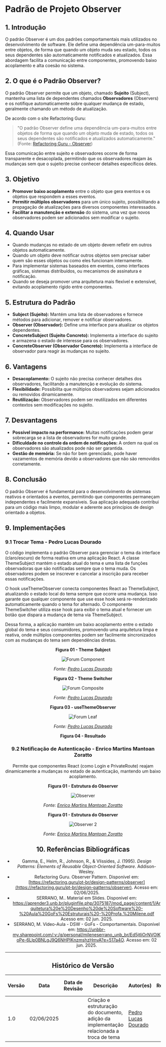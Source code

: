 # Padrão de Projeto Observer

## 1. Introdução

O padrão Observer é um dos padrões comportamentais mais utilizados no desenvolvimento de software. Ele define uma dependência um-para-muitos entre objetos, de forma que quando um objeto muda seu estado, todos os seus dependentes são automaticamente notificados e atualizados. Essa abordagem facilita a comunicação entre componentes, promovendo baixo acoplamento e alta coesão no sistema.

## 2. O que é o Padrão Observer?

O padrão Observer permite que um objeto, chamado **Sujeito** (Subject), mantenha uma lista de dependentes chamados **Observadores** (Observers) e os notifique automaticamente sobre qualquer mudança de estado, geralmente chamando um método de atualização. 

De acordo com o site Refactoring Guru:

> "O padrão Observer define uma dependência um-para-muitos entre objetos de forma que quando um objeto muda de estado, todos os seus dependentes são notificados e atualizados automaticamente."  
> (Fonte: [Refactoring Guru - Observer](https://refactoring.guru/pt-br/design-patterns/observer))

Essa comunicação entre sujeito e observadores ocorre de forma transparente e desacoplada, permitindo que os observadores reajam às mudanças sem que o sujeito precise conhecer detalhes específicos deles.

## 3. Objetivo

- **Promover baixo acoplamento** entre o objeto que gera eventos e os objetos que respondem a esses eventos.
- **Permitir múltiplos observadores** para um único sujeito, possibilitando a propagação de atualizações para diversos componentes interessados.
- **Facilitar a manutenção e extensão** do sistema, uma vez que novos observadores podem ser adicionados sem modificar o sujeito.

## 4. Quando Usar

- Quando mudanças no estado de um objeto devem refletir em outros objetos automaticamente.
- Quando um objeto deve notificar outros objetos sem precisar saber quem são esses objetos ou como eles funcionam internamente.
- Para implementar sistemas baseados em eventos, como interfaces gráficas, sistemas distribuídos, ou mecanismos de assinatura e notificação.
- Quando se deseja promover uma arquitetura mais flexível e extensível, evitando acoplamento rígido entre componentes.

## 5. Estrutura do Padrão

- **Subject (Sujeito):** Mantém uma lista de observadores e fornece métodos para adicionar, remover e notificar observadores.
- **Observer (Observador):** Define uma interface para atualizar os objetos dependentes.
- **ConcreteSubject (Sujeito Concreto):** Implementa a interface do sujeito e armazena o estado de interesse para os observadores.
- **ConcreteObserver (Observador Concreto):** Implementa a interface de observador para reagir às mudanças no sujeito.

## 6. Vantagens

- **Desacoplamento:** O sujeito não precisa conhecer detalhes dos observadores, facilitando a manutenção e evolução do sistema.
- **Flexibilidade:** Possibilita que múltiplos observadores sejam adicionados ou removidos dinamicamente.
- **Reutilização:** Observadores podem ser reutilizados em diferentes contextos sem modificações no sujeito.

## 7. Desvantagens

- **Possível impacto na performance:** Muitas notificações podem gerar sobrecarga se a lista de observadores for muito grande.
- **Dificuldade no controle da ordem de notificações:** A ordem na qual os observadores são atualizados pode não ser garantida.
- **Gestão de memória:** Se não for bem gerenciado, pode haver vazamentos de memória devido a observadores que não são removidos corretamente.

## 8. Conclusão

O padrão Observer é fundamental para o desenvolvimento de sistemas reativos e orientados a eventos, permitindo que componentes permaneçam independentes e facilmente expansíveis. Sua aplicação adequada contribui para um código mais limpo, modular e aderente aos princípios de design orientado a objetos.

## 9. Implementações

### 9.1 Trocar Tema - Pedro Lucas Dourado

O código implementa o padrão Observer para gerenciar o tema da interface (claro/escuro) de forma reativa em uma aplicação React. A classe ThemeSubject mantém o estado atual do tema e uma lista de funções observadoras que são notificadas sempre que o tema muda. Os observadores podem se inscrever e cancelar a inscrição para receber essas notificações.

O hook useThemeObserver conecta componentes React ao ThemeSubject, atualizando o estado local do tema sempre que ocorre uma mudança. Isso garante que qualquer componente que use esse hook será re-renderizado automaticamente quando o tema for alternado. O componente ThemeSwitcher utiliza esse hook para exibir o tema atual e fornecer um botão que dispara a mudança de tema via ThemeSubject.

Dessa forma, a aplicação mantém um baixo acoplamento entre o estado global do tema e seus consumidores, promovendo uma arquitetura limpa e reativa, onde múltiplos componentes podem ser facilmente sincronizados com as mudanças do tema sem dependências diretas.

<center>

**Figura 01 - Theme Subject**

![Forum Component](../../assets/subgrupo02/comportamental/themesubject.png)

*Fonte: [Pedro Lucas Dourado](https://github.com/lucasdray)*

**Figura 02 - Theme Switcher**

![Forum Composite](../../assets/subgrupo02/comportamental/themeswitcher.png)

*Fonte: [Pedro Lucas Dourado](https://github.com/lucasdray)*

**Figura 03 - useThemeObserver**

![Forum Leaf](../../assets/subgrupo02/comportamental/useThemeObserver.png)

*Fonte: [Pedro Lucas Dourado](https://github.com/lucasdray)*

**Figura 04 - Resultado**

### 9.2 Notificação de Autenticação - Enrico Martins Mantoan Zoratto

Permite que componentes React (como Login e PrivateRoute) reajam dinamicamente a mudanças no estado de autenticação, mantendo um baixo acoplamento.

<center>

**Figura 01 - Estrutura do Observer**

![Observer](../../assets/subgrupo02/comportamental/observer_enrico.png)

*Fonte: [Enrico Martins Mantoan Zoratto](https://github.com/sidts)*

**Figura 01 - Estrutura do Observer**

![Observer 2](../../assets/subgrupo02/comportamental/observer_enrico2.png)

*Fonte: [Enrico Martins Mantoan Zoratto](https://github.com/sidts)*


</center>

## 10. Referências Bibliográficas

- Gamma, E., Helm, R., Johnson, R., & Vlissides, J. (1995). *Design Patterns: Elements of Reusable Object-Oriented Software*. Addison-Wesley.
- Refactoring Guru. Observer Pattern. Disponível em: [https://refactoring.guru/pt-br/design-patterns/observer](https://refactoring.guru/pt-br/design-patterns/observer). Acesso em: 02/06/2025.
- SERRANO, M.. Material em Slides. Disponível em: https://aprender3.unb.br/pluginfile.php/3075187/mod_page/content/1/Arquitetura%20e%20Desenho%20de%20Software%20-%20Aula%20GoFs%20Estruturais%20-%20Profa.%20Milene.pdf Acesso em: 02 jun. 2025.
- SERRANO, M. Vídeo-Aula - DSW - GoFs - Comportamentais. Disponível em: https://unbbr-my.sharepoint.com/:v:/g/personal/mileneserrano_unb_br/Ed5jtliOrNVOlKoPe-6Llp0BNLgJ9Q6NHPIKnzmshzHmvA?e=517a4O. Acesso em: 02 jun. 2025.
---

## Histórico de Versão

| Versão | Data       | Data de Revisão | Descrição                                                                                | Autor(es)                                           | Revisor(es) | Detalhes da revisão |
| ------ | ---------- | --------------- | ---------------------------------------------------------------------------------------- | --------------------------------------------------- | ----------- | ------------------- |
| 1.0    | 02/06/2025 |                 | Criação e estruturação do documento, adição da implementação relacionada a troca de tema | [Pedro Lucas Dourado](https://github.com/lucasdray) |             |                     |

